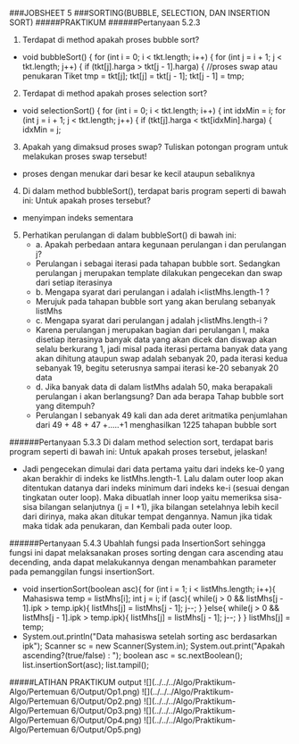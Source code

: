 ###JOBSHEET 5
###SORTING(BUBBLE, SELECTION, DAN INSERTION SORT)
#####PRAKTIKUM
######Pertanyaan 5.2.3
1. Terdapat di method apakah proses bubble sort?
- void bubbleSort() {
  for (int i = 0; i < tkt.length; i++) {
  for (int j = i + 1; j < tkt.length; j++) {
  if (tkt[j].harga > tkt[j - 1].harga) {
  //proses swap atau penukaran
  Tiket tmp = tkt[j];
  tkt[j] = tkt[j - 1];
  tkt[j - 1] = tmp;
2. Terdapat di method apakah proses selection sort?
- void selectionSort() {
  for (int i = 0; i < tkt.length; i++) {
  int idxMin = i;
  for (int j = i + 1; j < tkt.length; j++) {
  if (tkt[j].harga < tkt[idxMin].harga) {
  idxMin = j;
3. Apakah yang dimaksud proses swap? Tuliskan potongan program untuk melakukan
   proses swap tersebut!
- proses dengan menukar dari besar ke kecil ataupun sebaliknya
4. Di dalam method bubbleSort(), terdapat baris program seperti di bawah ini:
   Untuk apakah proses tersebut?
- menyimpan indeks sementara
5. Perhatikan perulangan di dalam bubbleSort() di bawah ini:
   - a. Apakah perbedaan antara kegunaan perulangan i dan perulangan j?
   - Perulangan i sebagai iterasi pada tahapan bubble sort. Sedangkan perulangan j merupakan
     template dilakukan pengecekan dan swap dari setiap iterasinya
   - b. Mengapa syarat dari perulangan i adalah i<listMhs.length-1 ?
   - Merujuk pada tahapan bubble sort yang akan berulang sebanyak listMhs
   - c. Mengapa syarat dari perulangan j adalah j<listMhs.length-i ?
   - Karena perulangan j merupakan bagian dari perulangan I, maka disetiap iterasinya banyak
     data yang akan dicek dan diswap akan selalu berkurang 1, jadi misal pada iterasi pertama
     banyak data yang akan dihitung ataupun swap adalah sebanyak 20, pada iterasi kedua
     sebanyak 19, begitu seterusnya sampai iterasi ke-20 sebanyak 20 data
   - d. Jika banyak data di dalam listMhs adalah 50, maka berapakali perulangan i akan
   berlangsung? Dan ada berapa Tahap bubble sort yang ditempuh?
   - Perulangan I sebanyak 49 kali dan ada deret aritmatika penjumlahan dari 49 + 48 + 47
     +…..+1 menghasilkan 1225 tahapan bubble sort

######Pertanyaan 5.3.3
Di dalam method selection sort, terdapat baris program seperti di bawah ini:
Untuk apakah proses tersebut, jelaskan!
- Jadi pengecekan dimulai dari data pertama yaitu dari indeks ke-0 yang akan berakhir di
  indeks ke listMhs.length-1. Lalu dalam outer loop akan ditentukan datanya dari indeks
  minimum dari indeks ke-i (sesuai dengan tingkatan outer loop). Maka dibuatlah inner loop
  yaitu memeriksa sisa-sisa bilangan selanjutnya (j = I +1), jika bilangan setelahnya lebih
  kecil dari dirinya, maka akan ditukar tempat dengannya. Namun jika tidak maka tidak ada
  penukaran, dan Kembali pada outer loop.

######Pertanyaan 5.4.3
Ubahlah fungsi pada InsertionSort sehingga fungsi ini dapat melaksanakan proses sorting
dengan cara ascending atau decending, anda dapat melakukannya dengan menambahkan
parameter pada pemanggilan fungsi insertionSort.
- void insertionSort(boolean asc){
  for (int i = 1; i < listMhs.length; i++){
  Mahasiswa temp = listMhs[i];
  int j = i;
  if (asc){
  while(j > 0 && listMhs[j - 1].ipk > temp.ipk){
  listMhs[j] = listMhs[j - 1];
  j--;
  }
  }else{
  while(j > 0 && listMhs[j - 1].ipk > temp.ipk){
  listMhs[j] = listMhs[j - 1];
  j--;
  }
  }
  listMhs[j] = temp;
- System.out.println("Data mahasiswa setelah sorting asc berdasarkan ipk");
  Scanner sc = new Scanner(System.in);
  System.out.print("Apakah ascending?(true/false) : ");
  boolean asc = sc.nextBoolean();
  list.insertionSort(asc);
  list.tampil();

#####LATIHAN PRAKTIKUM
output
![](../../../Algo/Praktikum-Algo/Pertemuan 6/Output/Op1.png)
![](../../../Algo/Praktikum-Algo/Pertemuan 6/Output/Op2.png)
![](../../../Algo/Praktikum-Algo/Pertemuan 6/Output/Op3.png)
![](../../../Algo/Praktikum-Algo/Pertemuan 6/Output/Op4.png)
![](../../../Algo/Praktikum-Algo/Pertemuan 6/Output/Op5.png)